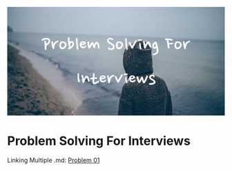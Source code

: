 ![PRESENTA Lib](img/Problem_Solving_For_Interviews.png)


# Problem Solving For Interviews

Linking Multiple .md: 
<a href="https://github.com/Sazzad-Saju/Problem-Solving-For-Interviews/blob/master/page2.md">Problem 01</a>
